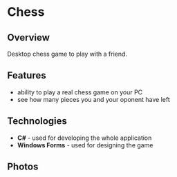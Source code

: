 ﻿# Chess

## Overview

Desktop chess game to play with a friend.

## Features

- ability to play a real chess game on your PC
- see how many pieces you and your oponent have left

## Technologies

- **C#** - used for developing the whole application
- **Windows Forms** - used for designing the game

## Photos